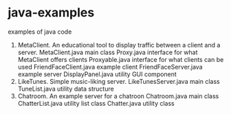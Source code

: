 # java-examples
examples of java code
1. MetaClient. An educational tool to display traffic between a client and a server.
   MetaClient.java main class
   Proxy.java interface for what MetaClient offers clients
   Proxyable.java interface for what clients can be used
   FriendFaceClient.java example client
   FriendFaceServer.java example server
   DisplayPanel.java utility GUI component
2. LikeTunes. Simple music-liking server.
   LikeTunesServer.java main class
   TuneList.java utility data structure
3. Chatroom. An example server for a chatroon
   Chatroom.java main class
   ChatterList.java utility list class
   Chatter.java utility class
